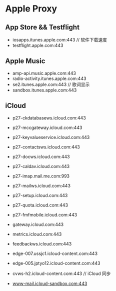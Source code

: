# Apple Proxy

## App Store && Testflight
 * iosapps.itunes.apple.com:443 // 软件下载速度
 * testflight.apple.com:443


## Apple Music
 * amp-api.music.apple.com:443
 * radio-activity.itunes.apple.com:443
 * se2.itunes.apple.com:443 // 歌词显示
 * sandbox.itunes.apple.com:443



## iCloud
 * p27-ckdatabasews.icloud.com:443
 * p27-mccgateway.icloud.com:443
 * p27-keyvalueservice.icloud.com:443
 * p27-contactsws.icloud.com:443
 * p27-docws.icloud.com:443
 * p27-caldav.icloud.com:443
 * p27-imap.mail.me.com:993
 * p27-mailws.icloud.com:443
 * p27-setup.icloud.com:443
 * p27-quota.icloud.com:443
 * p27-fmfmobile.icloud.com:443

 * gateway.icloud.com:443
 * metrics.icloud.com:443
 * feedbackws.icloud.com:443

 * edge-007.ussjc1.icloud-content.com:443
 * edge-005.jptyo12.icloud-content.com:443
 * cvws-h2.icloud-content.com:443 // iCloud 同步

 * www-mail.icloud-sandbox.com:443



